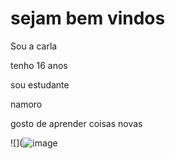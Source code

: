 # sejam bem vindos 

Sou a carla

tenho 16 anos

sou estudante

namoro

gosto de aprender coisas novas

![](![image](https://github.com/carlaeduard/carla/assets/161729871/60ac69b2-468e-45ab-b74c-c8b501047275)
